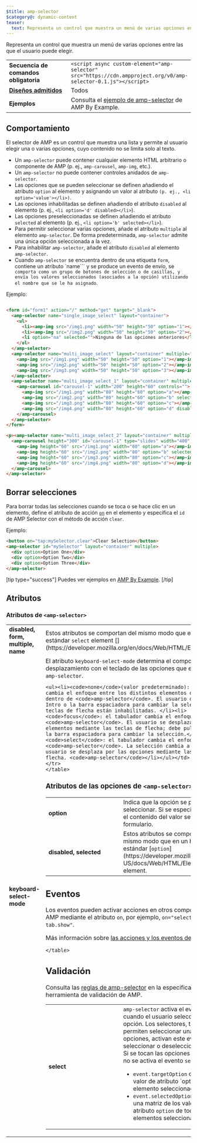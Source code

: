 ```yaml
---
$title: amp-selector
$category@: dynamic-content
teaser:
  text: Representa un control que muestra un menú de varias opciones entre las que el usuario puede elegir.
---
```




<!--
       Copyright 2016 The AMP HTML Authors. All Rights Reserved.

       Licensed under the Apache License, Version 2.0 (the "License");
     you may not use this file except in compliance with the License.
     You may obtain a copy of the License at

     http://www.apache.org/licenses/LICENSE-2.0

     Unless required by applicable law or agreed to in writing, software
     distributed under the License is distributed on an "AS-IS" BASIS,
     WITHOUT WARRANTIES OR CONDITIONS OF ANY KIND, either express or implied.
     See the License for the specific language governing permissions and
     limitations under the License.
-->



Representa un control que muestra un menú de varias opciones entre las que el usuario puede elegir.

<table>
  <tr>
    <td class="col-fourty" width="40%"><strong>Secuencia de comandos obligatoria</strong></td>
    <td><code>&lt;script async custom-element="amp-selector" src="https://cdn.ampproject.org/v0/amp-selector-0.1.js">&lt;/script></code></td>
  </tr>
  <tr>
    <td class="col-fourty"><strong><a href="../../../documentation/guides-and-tutorials/develop/style_and_layout/control_layout.md">Diseños admitidos</a></strong></td>
    <td>Todos</td>
  </tr>
  <tr>
    <td class="col-fourty"><strong>Ejemplos</strong></td>
    <td>Consulta el <a href="https://ampbyexample.com/components/amp-selector/">ejemplo de amp-selector</a> de AMP By Example.</td>
  </tr>
</table>


## Comportamiento <a name="behavior"></a>

El selector de AMP es un control que muestra una lista y permite al usuario elegir una o varias opciones, cuyo contenido no se limita solo al texto.

* Un `amp-selector` puede contener cualquier elemento HTML arbitrario o componente de AMP (p. ej., `amp-carousel`, `amp-img`, etc.).
* Un `amp-selector` no puede contener controles anidados de `amp-selector`.
* Las opciones que se pueden seleccionar se definen añadiendo el atributo `option` al elemento y asignando un valor al atributo `(p. ej., <li option='value'></li>)`.
* Las opciones inhabilitadas se definen añadiendo el atributo `disabled` al elemento (p. ej., `<li option='d' disabled></li>`).
* Las opciones preseleccionadas se definen añadiendo el atributo `selected` al elemento (p. ej., `<li option='b' selected></li>`).
* Para permitir seleccionar varias opciones, añade el atributo `multiple` al elemento `amp-selector`.  De forma predeterminada, `amp-selector` admite una única opción seleccionada a la vez.
* Para inhabilitar `amp-selector`, añade el atributo `disabled` al elemento `amp-selector`.
* Cuando `amp-selector` se encuentra dentro de una etiqueta `form`, contiene un atributo `name``` y se produce un evento de envío, se`` comporta como un grupo de botones de selección o de casillas, y envía los valores seleccionados (asociados a la opción) utilizando el nombre que se le ha asignado``.

Ejemplo:

```html

<form id="form1" action="/" method="get" target="_blank">
  <amp-selector name="single_image_select" layout="container">
    <ul>
      <li><amp-img src="/img1.png" width="50" height="50" option="1"></amp-img></li>
      <li><amp-img src="/img2.png" width="50" height="50" option="2"></amp-img></li>
      <li option="na" selected="">Ninguna de las opciones anteriores</li>
    </ul>
  </amp-selector>
  <amp-selector name="multi_image_select" layout="container" multiple="">
    <amp-img src="/img1.png" width="50" height="50" option="1"></amp-img>
    <amp-img src="/img2.png" width="50" height="50" option="2"></amp-img>
    <amp-img src="/img3.png" width="50" height="50" option="3"></amp-img>
  </amp-selector>
  <amp-selector name="multi_image_select_1" layout="container" multiple="">
    <amp-carousel id="carousel-1" width="200" height="60" controls="">
      <amp-img src="/img1.png" width="80" height="60" option="a"></amp-img>
      <amp-img src="/img2.png" width="80" height="60" option="b" selected=""></amp-img>
      <amp-img src="/img3.png" width="80" height="60" option="c"></amp-img>
      <amp-img src="/img4.png" width="80" height="60" option="d" disabled=""></amp-img>
    </amp-carousel>
  </amp-selector>
</form>

<p><amp-selector name="multi_image_select_2" layout="container" multiple="" form="form1">
  <amp-carousel height="300" id="carousel-1" type="slides" width="400" controls="">
    <amp-img height="60" src="/img1.png" width="80" option="a"></amp-img>
    <amp-img height="60" src="/img2.png" width="80" option="b" selected=""></amp-img>
    <amp-img height="60" src="/img3.png" width="80" option="c"></amp-img>
    <amp-img height="60" src="/img4.png" width="80" option="d"></amp-img>
  </amp-carousel>
</amp-selector>
```

## Borrar selecciones <a name="clearing-selections"></a>

Para borrar todas las selecciones cuando se toca o se hace clic en un elemento, define el atributo de acción [`on`](../../../documentation/guides-and-tutorials/learn/amp-actions-and-events.md) en el elemento y especifica el `id` de AMP Selector con el método de acción `clear`.

Ejemplo:

```html
<button on="tap:mySelector.clear">Clear Selection</button>
<amp-selector id="mySelector" layout="container" multiple>
  <div option>Option One</div>
  <div option>Option Two</div>
  <div option>Option Three</div>
</amp-selector>
```

[tip type="success"]
Puedes ver ejemplos en [AMP By Example](https://ampbyexample.com/components/amp-selector/).
[/tip]

## Atributos <a name="attributes"></a>

### Atributos de `<amp-selector>` <a name="attributes-on-"></a>

<table>
  <tr>
    <td width="40%"><strong>disabled, form, multiple, name</strong></td>
    <td>Estos atributos se comportan del mismo modo que en un HTML estándar <code>select</code> element [](https://developer.mozilla.org/en/docs/Web/HTML/Element/select).</td>
  </tr>
  <tr>
    <td width="40%"><strong>keyboard-select-mode</strong></td>
    <td>El atributo <code>keyboard-select-mode</code> determina el comportamiento de desplazamiento con el teclado de las opciones que están dentro de <code>amp-selector</code>.

    <ul><li><code>none</code>(valor predeterminado): el tabulador cambia el enfoque entre los distintos elementos que están dentro de <code>amp-selector</code>. El usuario debe pulsar Intro o la barra espaciadora para cambiar la selección. Las teclas de flecha están inhabilitadas. </li><li>
    <code>focus</code>: el tabulador cambia el enfoque a <code>amp-selector</code>. El usuario se desplaza por los elementos mediante las teclas de flecha; debe pulsar Intro o la barra espaciadora para cambiar la selección.</li><li>
    <code>select</code>: el tabulador cambia el enfoque a <code>amp-selector</code>. La selección cambia a medida que el usuario se desplaza por las opciones mediante las teclas de flecha. <code>amp-selector</code></li></ul></td>
    </tr>
    </table>

### Atributos de las opciones de `<amp-selector>` <a name="attributes-on--options"></a>

<table>
  <tr>
    <td width="40%"><strong>option</strong></td>
    <td>Indica que la opción se puede seleccionar.  Si se especifica un valor, el contenido del valor se envía con el formulario.</td>
  </tr>
  <tr>
    <td width="40%"><strong>disabled, selected</strong></td>
    <td>Estos atributos se comportan del mismo modo que en un HTML estándar [<code>option</code>](https://developer.mozilla.org/en-US/docs/Web/HTML/Element/option) element.</td>
  </tr>
</table>

## Eventos <a name="events"></a>

Los eventos pueden activar acciones en otros componentes de AMP mediante el atributo `on`,
por ejemplo, `on="select: my-tab.show"`.

Más información sobre [las acciones y los eventos de AMP](../../../documentation/guides-and-tutorials/learn/amp-actions-and-events.md)

<table>
  <tr>
    <td width="40%"><strong>select</strong></td>
    <td><code>amp-selector</code>  activa el evento <code>select</code> cuando el usuario selecciona una opción.
        Los selectores, tanto los que permiten seleccionar una como varias opciones, activan este evento al seleccionar o deseleccionar opciones.
        Si se tocan las opciones inhabilitadas, no se activa el evento <code>select</code>.
        <ul>
        <li>
          <code>event.targetOption</code> contiene el valor de atributo `option` del elemento seleccionado.</li>
          <li>
              <code>event.selectedOptions</code> contiene una matriz de los valores de atributo <code>option</code> de todos los elementos seleccionados.
          </li>
        </ul></td>
      </tr>

    </table>

## Validación <a name="validation"></a>

Consulta las [reglas de amp-selector](https://github.com/ampproject/amphtml/blob/main/extensions/amp-selector/validator-amp-selector.protoascii) en la especificación de la herramienta de validación de AMP.
